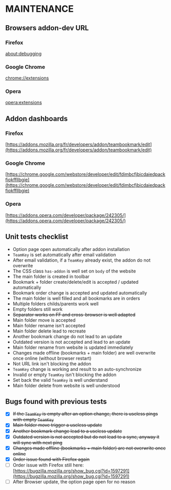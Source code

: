 # MAINTENANCE #

## Browsers addon-dev URL ##

### Firefox ###

[about:debugging](about:debugging)

### Google Chrome ###

[chrome://extensions](chrome://extensions)

### Opera ###

[opera:extensions](opera:extensions)


## Addon dashboards ##

### Firefox ###

[https://addons.mozilla.org/fr/developers/addon/teambookmark/edit](https://addons.mozilla.org/fr/developers/addon/teambookmark/edit)

### Google Chrome ###

[https://chrome.google.com/webstore/developer/edit/fdimbcfjbicdaiedpackfiokffllbgie](https://chrome.google.com/webstore/developer/edit/fdimbcfjbicdaiedpackfiokffllbgie)

### Opera ###

[https://addons.opera.com/developer/package/242305/](https://addons.opera.com/developer/package/242305/)


## Unit tests checklist ##

- Option page open automatically after addon installation
- `TeamKey` is set automatically after email validation
- After email validation, if a `TeamKey` already exist, the addon do not overwrite
- The CSS class `has-addon` is well set on `body` of the website
- The main folder is created in toolbar
- Bookmark + folder create/delete/edit is accepted / updated automatically
- Bookmark order change is accepted and updated automatically
- The main folder is well filled and all bookmarks are in orders
- Multiple folders childs/parents work well
- Empty folders still work
- ~~Separator works on FF and cross-browser is well adapted~~
- Main folder move is accepted
- Main folder rename isn't accepted
- Main folder delete lead to recreate
- Another bookmark change do not lead to an update
- Outdated version is not accepted and lead to an update
- Main folder rename from website is updated immediately
- Changes made offline (bookmarks + main folder) are well overwrite once online (without browser restart)
- Not URL link isn't blocking the addon
- `TeamKey` change is working and result to an auto-synchronize
- Invalid or empty `TeamKey` isn't blocking the addon
- Set back the valid `TeamKey` is well understand
- Main folder delete from website is well understood

## Bugs found with previous tests ##

- [x] ~~If the `TeamKey` is empty after an option change, there is useless pings with empty `TeamKey`~~
- [x] ~~Main folder move trigger a useless update~~
- [x] ~~Another bookmark change lead to a useless update~~
- [x] ~~Outdated version is not accepted but do not lead to a sync, anyway it will sync with next ping~~
- [x] ~~Changes made offline (bookmarks + main folder) are not overwrite once online~~
- [x] ~~Order issue found with Firefox again~~
- [ ] Order issue with Firefox still here: [https://bugzilla.mozilla.org/show_bug.cgi?id=1597291](https://bugzilla.mozilla.org/show_bug.cgi?id=1597291)
- [ ] After Browser update, the option page open for no reason
